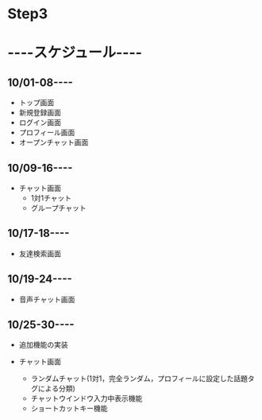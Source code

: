 # Step3 #

# ----スケジュール----
## 10/01-08----
* トップ画面
* 新規登録画面
* ログイン画面
* プロフィール画面
* オープンチャット画面

## 10/09-16----
* チャット画面
    * 1対1チャット
    * グループチャット

## 10/17-18----
* 友達検索画面

## 10/19-24----
* 音声チャット画面

## 10/25-30----
* 追加機能の実装

* チャット画面
    * ランダムチャット(1対1，完全ランダム，プロフィールに設定した話題タグによる分類)
    * チャットウインドウ入力中表示機能
    * ショートカットキー機能